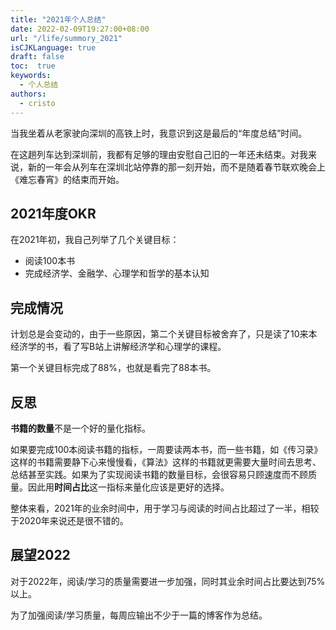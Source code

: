 ```yaml
---
title: "2021年个人总结"
date: 2022-02-09T19:27:00+08:00
url: "/life/summory_2021"
isCJKLanguage: true
draft: false
toc:  true
keywords:
  - 个人总结
authors:
  - cristo
---
```




当我坐着从老家驶向深圳的高铁上时，我意识到这是最后的“年度总结”时间。

在这趟列车达到深圳前，我都有足够的理由安慰自己旧的一年还未结束。对我来说，新的一年会从列车在深圳北站停靠的那一刻开始，而不是随着春节联欢晚会上《难忘春宵》的结束而开始。



## 2021年度OKR

在2021年初，我自己列举了几个关键目标：

- 阅读100本书
- 完成经济学、金融学、心理学和哲学的基本认知

## 完成情况

计划总是会变动的，由于一些原因，第二个关键目标被舍弃了，只是读了10来本经济学的书，看了写B站上讲解经济学和心理学的课程。

第一个关键目标完成了88%，也就是看完了88本书。

## 反思

**书籍的数量**不是一个好的量化指标。

如果要完成100本阅读书籍的指标，一周要读两本书，而一些书籍，如《传习录》这样的书籍需要静下心来慢慢看，《算法》这样的书籍就更需要大量时间去思考、总结甚至实践。如果为了实现阅读书籍的数量目标，会很容易只顾速度而不顾质量。因此用**时间占比**这一指标来量化应该是更好的选择。

整体来看，2021年的业余时间中，用于学习与阅读的时间占比超过了一半，相较于2020年来说还是很不错的。

## 展望2022

对于2022年，阅读/学习的质量需要进一步加强，同时其业余时间占比要达到75%以上。

为了加强阅读/学习质量，每周应输出不少于一篇的博客作为总结。